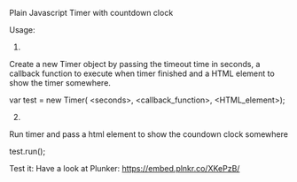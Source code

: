 Plain Javascript Timer with countdown clock

Usage:

1.
Create a new Timer object by passing the timeout time in seconds, a callback function to execute when timer finished and a HTML element to show the timer somewhere.
   
var test = new Timer( \<seconds>, <callback_function>, <HTML_element>);

2.
Run timer and pass a html element to show the coundown clock somewhere

test.run();


Test it:
Have a look at Plunker: https://embed.plnkr.co/XKePzB/
